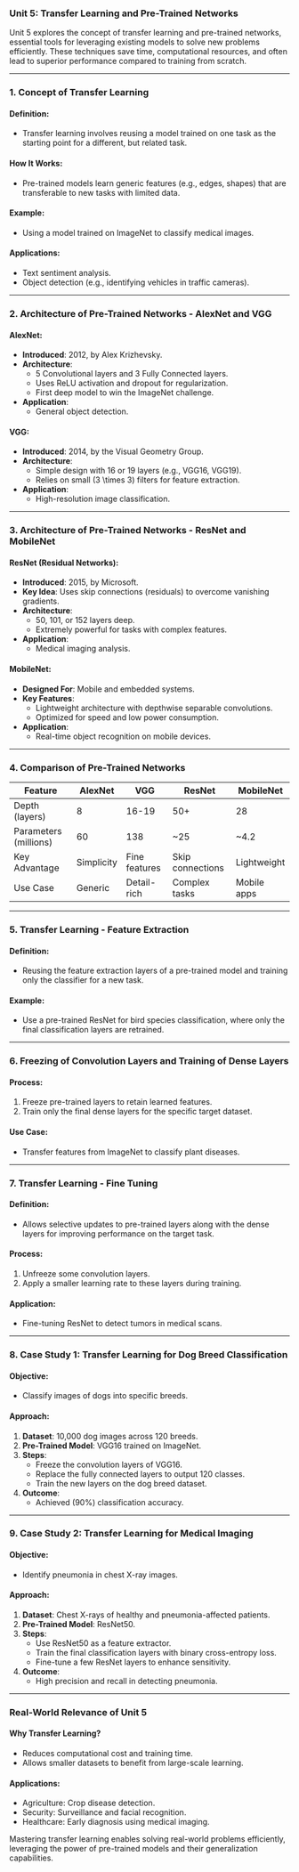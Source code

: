 ### **Unit 5: Transfer Learning and Pre-Trained Networks**

Unit 5 explores the concept of transfer learning and pre-trained networks, essential tools for leveraging existing models to solve new problems efficiently. These techniques save time, computational resources, and often lead to superior performance compared to training from scratch.

---

### **1. Concept of Transfer Learning**

#### **Definition**:
- Transfer learning involves reusing a model trained on one task as the starting point for a different, but related task.

#### **How It Works**:
- Pre-trained models learn generic features (e.g., edges, shapes) that are transferable to new tasks with limited data.

#### **Example**:
- Using a model trained on ImageNet to classify medical images.

#### **Applications**:
- Text sentiment analysis.
- Object detection (e.g., identifying vehicles in traffic cameras).

---

### **2. Architecture of Pre-Trained Networks - AlexNet and VGG**

#### **AlexNet**:
- **Introduced**: 2012, by Alex Krizhevsky.
- **Architecture**:
  - 5 Convolutional layers and 3 Fully Connected layers.
  - Uses ReLU activation and dropout for regularization.
  - First deep model to win the ImageNet challenge.
- **Application**:
  - General object detection.

#### **VGG**:
- **Introduced**: 2014, by the Visual Geometry Group.
- **Architecture**:
  - Simple design with 16 or 19 layers (e.g., VGG16, VGG19).
  - Relies on small \(3 \times 3\) filters for feature extraction.
- **Application**:
  - High-resolution image classification.

---

### **3. Architecture of Pre-Trained Networks - ResNet and MobileNet**

#### **ResNet (Residual Networks)**:
- **Introduced**: 2015, by Microsoft.
- **Key Idea**: Uses skip connections (residuals) to overcome vanishing gradients.
- **Architecture**:
  - 50, 101, or 152 layers deep.
  - Extremely powerful for tasks with complex features.
- **Application**:
  - Medical imaging analysis.

#### **MobileNet**:
- **Designed For**: Mobile and embedded systems.
- **Key Features**:
  - Lightweight architecture with depthwise separable convolutions.
  - Optimized for speed and low power consumption.
- **Application**:
  - Real-time object recognition on mobile devices.

---

### **4. Comparison of Pre-Trained Networks**

| **Feature**           | **AlexNet**    | **VGG**       | **ResNet**    | **MobileNet** |
|------------------------|----------------|---------------|---------------|---------------|
| Depth (layers)         | 8              | 16-19         | 50+           | 28            |
| Parameters (millions)  | 60             | 138           | ~25           | ~4.2          |
| Key Advantage          | Simplicity     | Fine features | Skip connections | Lightweight  |
| Use Case              | Generic        | Detail-rich   | Complex tasks | Mobile apps   |

---

### **5. Transfer Learning - Feature Extraction**

#### **Definition**:
- Reusing the feature extraction layers of a pre-trained model and training only the classifier for a new task.

#### **Example**:
- Use a pre-trained ResNet for bird species classification, where only the final classification layers are retrained.

---

### **6. Freezing of Convolution Layers and Training of Dense Layers**

#### **Process**:
1. Freeze pre-trained layers to retain learned features.
2. Train only the final dense layers for the specific target dataset.

#### **Use Case**:
- Transfer features from ImageNet to classify plant diseases.

---

### **7. Transfer Learning - Fine Tuning**

#### **Definition**:
- Allows selective updates to pre-trained layers along with the dense layers for improving performance on the target task.

#### **Process**:
1. Unfreeze some convolution layers.
2. Apply a smaller learning rate to these layers during training.

#### **Application**:
- Fine-tuning ResNet to detect tumors in medical scans.

---

### **8. Case Study 1: Transfer Learning for Dog Breed Classification**

#### **Objective**:
- Classify images of dogs into specific breeds.

#### **Approach**:
1. **Dataset**: 10,000 dog images across 120 breeds.
2. **Pre-Trained Model**: VGG16 trained on ImageNet.
3. **Steps**:
   - Freeze the convolution layers of VGG16.
   - Replace the fully connected layers to output 120 classes.
   - Train the new layers on the dog breed dataset.
4. **Outcome**:
   - Achieved \(90\%\) classification accuracy.

---

### **9. Case Study 2: Transfer Learning for Medical Imaging**

#### **Objective**:
- Identify pneumonia in chest X-ray images.

#### **Approach**:
1. **Dataset**: Chest X-rays of healthy and pneumonia-affected patients.
2. **Pre-Trained Model**: ResNet50.
3. **Steps**:
   - Use ResNet50 as a feature extractor.
   - Train the final classification layers with binary cross-entropy loss.
   - Fine-tune a few ResNet layers to enhance sensitivity.
4. **Outcome**:
   - High precision and recall in detecting pneumonia.

---

### **Real-World Relevance of Unit 5**

#### **Why Transfer Learning?**
- Reduces computational cost and training time.
- Allows smaller datasets to benefit from large-scale learning.

#### **Applications**:
- Agriculture: Crop disease detection.
- Security: Surveillance and facial recognition.
- Healthcare: Early diagnosis using medical imaging.

Mastering transfer learning enables solving real-world problems efficiently, leveraging the power of pre-trained models and their generalization capabilities. 

